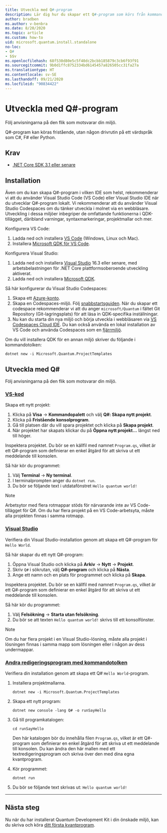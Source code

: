 ```yaml
---
title: Utveckla med Q#-program
description: Lär dig hur du skapar ett Q#-program som körs från kommandotolken.
author: bradben
ms.author: v-benbra
ms.date: 8/20/2020
ms.topic: article
ms.custom: how-to
uid: microsoft.quantum.install.standalone
no-loc:
- Q#
- $$v
ms.openlocfilehash: 68f530d80e5c5f40dc2bcbb185879c3cb6f93f91
ms.sourcegitcommit: 9b0d1ffc8752334bd6145457a826505cc31fa27a
ms.translationtype: HT
ms.contentlocale: sv-SE
ms.lasthandoff: 09/21/2020
ms.locfileid: "90834422"
---
```

# <a name="develop-with-no-locq-applications"></a>Utveckla med Q#-program

Följ anvisningarna på den flik som motsvarar din miljö.

Q#-program kan köras fristående, utan någon drivrutin på ett värdspråk som C#, F# eller Python.

## <a name="prerequisites"></a>Krav

- [.NET Core SDK 3.1 eller senare](https://www.microsoft.com/net/download)

## <a name="installation"></a>Installation

Även om du kan skapa Q#-program i vilken IDE som helst, rekommenderar vi att du använder Visual Studio Code (VS Code) eller Visual Studio IDE när du utvecklar Q#-program lokalt. Vi rekommenderar att du använder Visual Studio Codespaces om du tänker utveckla i molnet via en webbläsare. Utveckling i dessa miljöer inbegriper de omfattande funktionerna i QDK-tillägget, däribland varningar, syntaxmarkeringar, projektmallar och mer. 

Konfigurera VS Code:

1. Ladda ned och installera [VS Code](https://code.visualstudio.com/download) (Windows, Linux och Mac).
2. Installera [Microsoft QDK för VS Code](https://marketplace.visualstudio.com/items?itemName=quantum.quantum-devkit-vscode).

Konfigurera Visual Studio:

1. Ladda ned och installera [Visual Studio](https://visualstudio.microsoft.com/downloads/) 16.3 eller senare, med arbetsbelastningen för .NET Core plattformsoberoende utveckling aktiverat.
2. Ladda ned och installera [Microsoft QDK](https://marketplace.visualstudio.com/items?itemName=quantum.DevKit).

Så här konfigurerar du Visual Studio Codespaces:

1. Skapa ett [Azure-konto](https://azure.microsoft.com/free/).
2. Skapa en Codespaces-miljö. Följ [snabbstartsguiden](https://docs.microsoft.com/visualstudio/codespaces/quickstarts/browser). När du skapar ett codespace rekommenderar vi att du anger `microsoft/Quantum` i fältet Git Repository (Git-lagringsplats) för att läsa in QDK-specifika inställningar.
3. Nu kan du starta din nya miljö och börja utveckla i webbläsaren via [VS Codespaces Cloud IDE](https://online.visualstudio.com/environments). Du kan också använda en lokal installation av VS Code och använda Codespaces som en [fjärrmiljö](https://docs.microsoft.com/visualstudio/online/how-to/vscode).


Om du vill installera QDK för en annan miljö skriver du följande i kommandotolken:

```dotnetcli
dotnet new -i Microsoft.Quantum.ProjectTemplates
```

## <a name="develop-with-no-locq"></a>Utveckla med Q#

Följ anvisningarna på den flik som motsvarar din miljö.

### <a name="vs-code"></a>[VS-kod](#tab/tabid-vscode)

Skapa ett nytt projekt:

1. Klicka på **Visa** -> **Kommandopalett** och välj **Q#: Skapa nytt projekt**.
2. Klicka på **Fristående konsolprogram**.
3. Gå till platsen där du vill spara projektet och klicka på **Skapa projekt**.
4. När projektet har skapats klickar du på **Öppna nytt projekt...** längst ned till höger.

Inspektera projektet. Du bör se en källfil med namnet `Program.qs`, vilket är ett Q#-program som definierar en enkel åtgärd för att skriva ut ett meddelande till konsolen.

Så här kör du programmet:

1. Välj **Terminal** -> **Ny terminal**.
2. I terminalprompten anger du `dotnet run`.
3. Du bör se följande text i utdatafönstret `Hello quantum world!`

> [!NOTE]
> Arbetsytor med flera rotmappar stöds för närvarande inte av VS Code-tillägget för Q#. Om du har flera projekt på en VS Code-arbetsyta, måste alla projekten finnas i samma rotmapp.

### <a name="visual-studio"></a>[Visual Studio](#tab/tabid-vs)

Verifiera din Visual Studio-installation genom att skapa ett Q#-program för `Hello World`.

Så här skapar du ett nytt Q#-program:

1. Öppna Visual Studio och klicka på **Arkiv** -> **Nytt** -> **Projekt**.
2. Skriv `Q#` i sökrutan, välj **Q#-program** och klicka på **Nästa**.
3. Ange ett namn och en plats för programmet och klicka på **Skapa**.


Inspektera projektet. Du bör se en källfil med namnet `Program.qs`, vilket är ett Q#-program som definierar en enkel åtgärd för att skriva ut ett meddelande till konsolen.

Så här kör du programmet:

1. Välj **Felsökning** -> **Starta utan felsökning**.
2. Du bör se att texten `Hello quantum world!` skrivs till ett konsolfönster.

> [!NOTE]
> Om du har flera projekt i en Visual Studio-lösning, måste alla projekt i lösningen finnas i samma mapp som lösningen eller i någon av dess undermappar.  

### <a name="other-editors-with-the-command-prompt"></a>[Andra redigeringsprogram med kommandotolken](#tab/tabid-cmdline)

Verifiera din installation genom att skapa ett Q# `Hello World`-program.

1. Installera projektmallarna.

    ```dotnetcli
    dotnet new -i Microsoft.Quantum.ProjectTemplates
    ```

1. Skapa ett nytt program:

    ```dotnetcli
    dotnet new console -lang Q# -o runSayHello
    ```

1. Gå till programkatalogen:

    ```dotnetcli
    cd runSayHello
    ```

    Den här katalogen bör du innehålla filen `Program.qs`, vilket är ett Q#-program som definierar en enkel åtgärd för att skriva ut ett meddelande till konsolen. Du kan ändra den här mallen med ett textredigeringsprogram och skriva över den med dina egna kvantprogram. 

1. Kör programmet:

    ```dotnetcli
    dotnet run
    ```

1. Du bör se följande text skrivas ut: `Hello quantum world!`

***

## <a name="next-steps"></a>Nästa steg

Nu när du har installerat Quantum Development Kit i din önskade miljö, kan du skriva och köra [ditt första kvantprogram](xref:microsoft.quantum.quickstarts.qrng).
